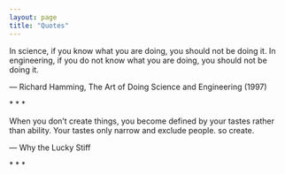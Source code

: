 ```yaml
---
layout: page
title: "Quotes"
---
```



In science, if you know what you are doing, you should not be doing it. In engineering, if you do not know what you are doing, you should not be doing it.

— Richard Hamming, The Art of Doing Science and Engineering (1997)

<div class="sep">* * *</div>

When you don’t create things, you become defined by your tastes rather than ability. Your tastes only narrow and exclude people. so create.

— Why the Lucky Stiff


<div class="sep">* * *</div>
